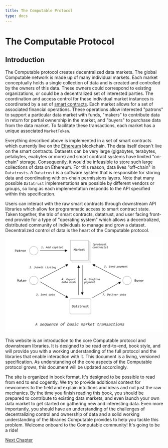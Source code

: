 ```yaml
---
title: The Computable Protocol 
type: docs
---
```


# The Computable Protocol 

## Introduction 

The Computable protocol creates decentralized data
markets. The global Computable network is made up of
many individual markets. Each market conceptually holds
a single collection of data and is created and
controlled by the owners of this data. These owners
could correspond to existing organizations, or could be
a decentralized set of interested parties. The
coordination and access control for these individual
market instances is coordinated by a set of [smart
contracts](https://en.wikipedia.org/wiki/Smart_contract).
Each market allows for a set of associated financial
operations. These operations allow interested "patrons"
to support a particular data market with funds,
"makers" to contribute data in return for partial
ownership in the market, and "buyers" to purchase data
from the data market.  To facilitate these
transactions, each market has a unique associated
`MarketToken`.

Everything described above is implemented in a set of
smart contracts which currently live on the
[Ethereum](https://en.wikipedia.org/wiki/Ethereum)
blockchain. The data itself doesn't live on the smart
contracts. Datasets can be very large (gigabytes,
terabytes, petabytes, exabytes or more) and smart
contract systems have limited "on-chain" storage.
Consequently, it would be infeasible to store such
large collections of data on Ethereum. For this reason,
data lives "off-chain" in `Datatrusts`. A `Datatrust`
is a software system that is responsible for storing
data and coordinating with on-chain permissions layers.
Note that many possible `Datatrust` implementations are
possible by different vendors or groups, so long as
each implementation responds to the API specified
within this specification. 

Users can interact with the raw smart contracts through
downstream API libraries which allow for programmatic
access to smart contract state. Taken together, the
trio of smart contracts, datatrust, and user facing
front-end provide for a type of "operating system"
which allows a decentralized, distributed community of
individuals to manage and grow a dataset.
Decentralized control of data is the heart of the
Computable protocol.

![Protocol Flowchart](market_transactions.png)

This website is an introduction to the core Computable
protocol and downstream libraries. It is designed to be
read end-to-end, book style, and will provide you with
a working understanding of the full protocol and the
libraries that enable interaction with it. This
document is a living, versioned specification. As
understanding of the core aspects of the Computable
protocol grows, this document will be updated
accordingly.

The site is organized in book format. It's designed to
be possible to read from end to end cogently. We try to
provide additional context for newcomers to the field
and explain intuitions and ideas and not just the raw
mechanics.  By the time you finish reading this book,
you should be prepared to contribute to existing data
markets, and even launch your own data market to get
started on gathering new and interesting data. Even
more importantly, you should have an understanding of
the challenges of decentralizing control and ownership
of data and a solid working understanding of the
libraries Computable provides to help you tackle this
problem. Welcome onboard to the Computable community!
It's going to be a ride!

[Next Chapter](docs/contracts/index.html)
